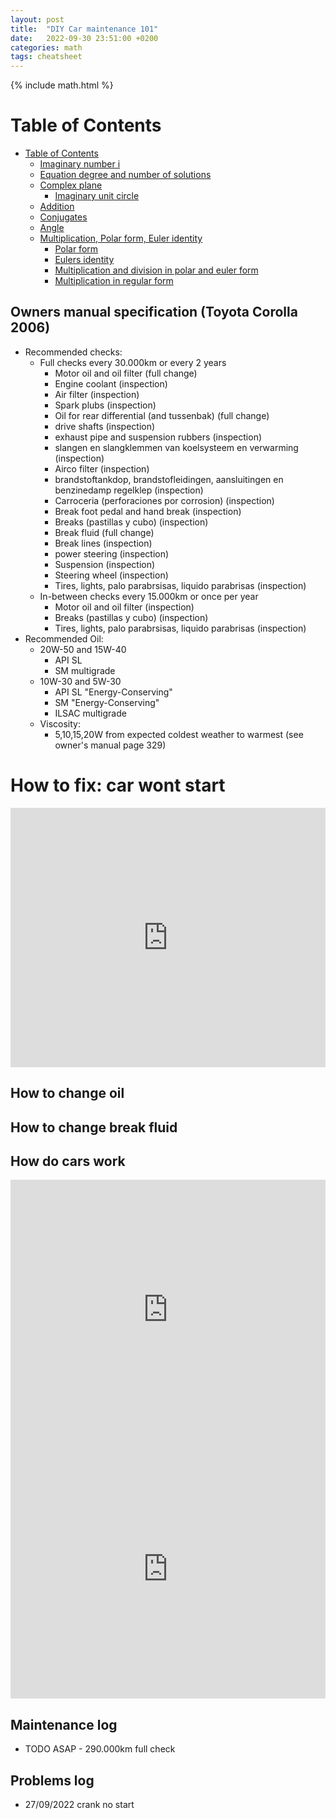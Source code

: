 ```yaml
---
layout: post
title:  "DIY Car maintenance 101"
date:   2022-09-30 23:51:00 +0200
categories: math
tags: cheatsheet
---
```

{% include math.html %}
<!--more-->

# Table of Contents
- [Table of Contents](#table-of-contents)
  - [Imaginary number i](#imaginary-number-i)
  - [Equation degree and number of solutions](#equation-degree-and-number-of-solutions)
  - [Complex plane](#complex-plane)
    - [Imaginary unit circle](#imaginary-unit-circle)
  - [Addition](#addition)
  - [Conjugates](#conjugates)
  - [Angle](#angle)
  - [Multiplication, Polar form, Euler identity](#multiplication-polar-form-euler-identity)
    - [Polar form](#polar-form)
    - [Eulers identity](#eulers-identity)
    - [Multiplication and division in polar and euler form](#multiplication-and-division-in-polar-and-euler-form)
    - [Multiplication in regular form](#multiplication-in-regular-form)

## Owners manual specification (Toyota Corolla 2006)
* Recommended checks:
  * Full checks every 30.000km or every 2 years
    * Motor oil and oil filter (full change)
    * Engine coolant (inspection)
    * Air filter (inspection)
    * Spark plubs (inspection)
    * Oil for rear differential (and tussenbak) (full change)
    * drive shafts (inspection)
    * exhaust pipe and suspension rubbers (inspection)
    * slangen en slangklemmen van koelsysteem en verwarming (inspection)
    * Airco filter (inspection)
    * brandstoftankdop, brandstofleidingen, aansluitingen en benzinedamp regelklep (inspection)
    * Carroceria (perforaciones por corrosion) (inspection)
    * Break foot pedal and hand break (inspection)
    * Breaks (pastillas y cubo) (inspection)
    * Break fluid (full change)
    * Break lines (inspection)
    * power steering (inspection)
    * Suspension (inspection)
    * Steering wheel (inspection)
    * Tires, lights, palo parabrsisas, liquido parabrisas (inspection)
  * In-between checks every 15.000km or once per year
    * Motor oil and oil filter (inspection)
    * Breaks (pastillas y cubo) (inspection) 
    * Tires, lights, palo parabrsisas, liquido parabrisas (inspection)
* Recommended Oil:
  * 20W-50 and 15W-40
    * API SL
    * SM multigrade
  * 10W-30 and 5W-30
    * API SL "Energy-Conserving"
    * SM "Energy-Conserving"
    * ILSAC multigrade
  * Viscosity:
    * 5,10,15,20W from expected coldest weather to warmest (see owner's manual page 329)

# How to fix: car wont start

<iframe width="100%" height="415" src="https://www.youtube.com/embed/PNhuDCVIydw" title="YouTube video player" frameborder="0" allow="accelerometer; autoplay; clipboard-write; encrypted-media; gyroscope; picture-in-picture" allowfullscreen></iframe>

## How to change oil

## How to change break fluid

## How do cars work

<iframe width="100%" height="415" src="https://www.youtube.com/embed/yYAw79386WI" title="YouTube video player" frameborder="0" allow="accelerometer; autoplay; clipboard-write; encrypted-media; gyroscope; picture-in-picture" allowfullscreen></iframe>

<iframe width="100%" height="415" src="https://www.youtube.com/embed/JOLtS4VUcvQ" title="YouTube video player" frameborder="0" allow="accelerometer; autoplay; clipboard-write; encrypted-media; gyroscope; picture-in-picture" allowfullscreen></iframe>

## Maintenance log

* TODO ASAP - 290.000km full check

## Problems log

* 27/09/2022 crank no start 